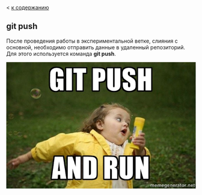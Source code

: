 < [к содержанию](./readme.md)

## git push

После проведения работы в экспериментальной ветке, слияния с основной, необходимо отправить данные в удаленный репозиторий.  
Для этого используется команда **git push**.

![git-push](./gitpush.jpg)
